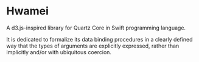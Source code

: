 # Hwamei
A d3.js-inspired library for Quartz Core in Swift programming language.

It is dedicated to formalize its data binding procedures in a clearly defined way that the types of arguments are explicitly expressed, rather than implicitly and/or with ubiquitous coercion. 
